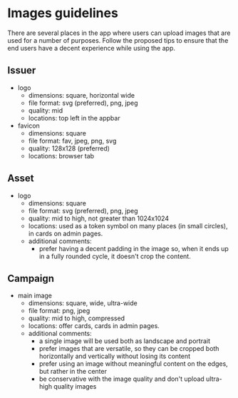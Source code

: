 # Images guidelines

There are several places in the app where users can upload images that are used for a number of purposes. Follow the proposed tips to ensure that the end users have a decent experience while using the app.

## Issuer

* logo
  * dimensions: square, horizontal wide
  * file format: svg (preferred), png, jpeg
  * quality: mid
  * locations: top left in the appbar
* favicon
  * dimensions: square
  * file format: fav, jpeg, png, svg
  * quality: 128x128 (preferred)
  * locations: browser tab

## Asset

* logo
  * dimensions: square
  * file format: svg (preferred), png, jpeg
  * quality: mid to high, not greater than 1024x1024
  * locations: used as a token symbol on many places (in small circles), in cards on admin pages.
  * additional comments: 
    * prefer having a decent padding in the image so, when it ends up in a fully rounded cycle, it doesn't crop the content.

## Campaign

* main image
  * dimensions: square, wide, ultra-wide
  * file format: png, jpeg
  * quality: mid to high, compressed
  * locations: offer cards, cards in admin pages. 
  * additional comments:
    * a single image will be used both as landscape and portrait 
    * prefer images that are versatile, so they can be cropped both horizontally and vertically without losing its content
    * prefer using an image without meaningful content on the edges, but rather in the center
    * be conservative with the image quality and don't upload ultra-high quality images
